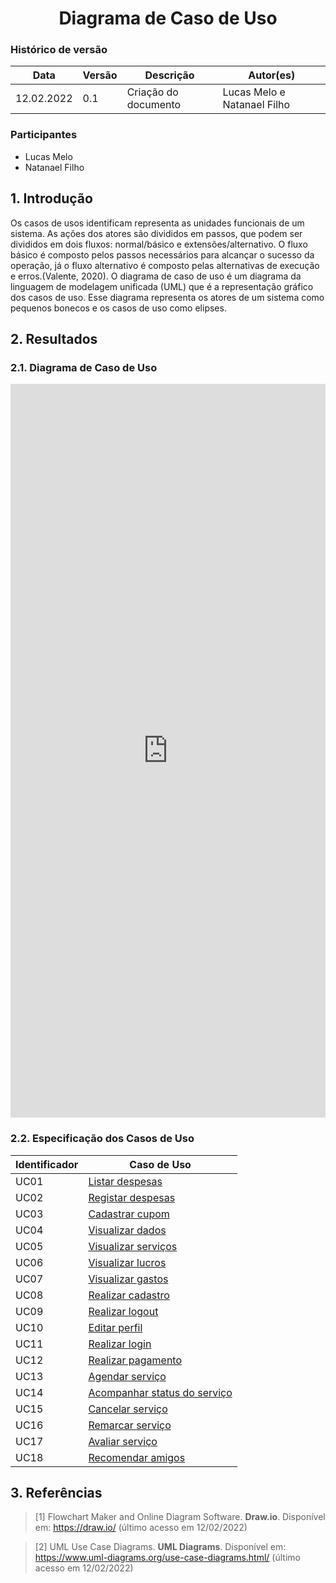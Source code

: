 # <center> Diagrama de Caso de Uso


### Histórico de versão

|Data | Versão | Descrição | Autor(es)|
| -- | -- | -- | -- |
| 12.02.2022 | 0.1 | Criação do documento | Lucas Melo e  Natanael Filho|

### Participantes

* Lucas Melo
* Natanael Filho



## 1. Introdução

Os casos de usos identificam representa as unidades funcionais de um sistema. As ações dos atores são divididos em passos, que podem ser divididos em dois fluxos: normal/básico e extensões/alternativo. O fluxo básico é composto pelos passos necessários para alcançar o sucesso da operação, já o fluxo alternativo é composto pelas alternativas de execução e erros.(Valente, 2020). O diagrama de caso de uso é um diagrama da linguagem de modelagem unificada (UML) que é a representação gráfico dos casos de uso.  Esse diagrama representa os atores de um sistema como pequenos bonecos e os casos de uso como elipses. 

## 2. Resultados

### 2.1. Diagrama de Caso de Uso

<iframe frameborder="0" style="width:100%;height:1174px;" src="https://viewer.diagrams.net/?tags=%7B%7D&highlight=0000ff&edit=_blank&layers=1&nav=1#R7Vxtk5s2EP41%2FugM78Yf75w0SXvpZHpNm3zUGR1WKhAD4mzn11cYAZbQ%2BWgwkt25zGQOFvH2PLur3dXimbtKdu9zkG0%2BkQjimWNFu5n7duY4tuXY7E8l2dcSPwhqQZyjiA%2FqBPfoB2zO5NISRbAQBlJCMEWZKFyTNIVrKshAnpOtOOyRYPGuGYhhT3C%2FBrgv%2FRtFdFNLQ9%2Fq5B8gijfNnW2LH0lAM5gLig2IyPZI5L6buaucEFpvJbsVxBV4DS71eb88c7R9sBymdMgJ%2B%2B37%2FYcfzu%2F405%2B%2FbrOnjx%2Bt7zfzIKwv8wRwyd%2BYPy3dNxDkpEwjWF3Fmrm32w2i8D4D6%2BrolpHOZBuaYLZns01%2BOZhTuHv2Qe329ZneQJJAmu%2FZkOaEkCPGVaYBcNvhH3hcthGwX3Ap4KTH7bU7XNgGh%2BY%2FwOTZL6BCcrohMUkBviMk41h8h5TuuUqDkhIVUjDq6Z%2BEE7srKfM1PPF4jWGAPIb0xDg3VAOfQwwoehIf5PwgvqRaPwEi3CH69Wj7W3WpN670jx98u%2BM3Ouzsj3Y%2Bwxyxl4Q5lxngxg6MchP2uKne%2Fp7vpiRlf25f6erG%2BUbpWmqhaziuL%2BK1HAkXP%2FUzQezO3VQRiFOF60gzQM03P0sCvX2Mn%2BchcLWajfXGFwzHvwZL8TVR72qm3r8wEzwbYcEz4dlYwhYSYUvNhAV6bDVlj%2Fm1McFq58hWq93OWA97jbWaINoaSfSoOSxYGAs57Gvwm4Fjkh1%2BXSEvDDB73tsIPbHNuNp8D6vXh80RdqOjg4rxjeghlyXyqZJisNw5qzbLBN%2BsKWGs3FYpJmJ5%2Bh14gPgzKRBFJGVDHgilJDkacINRXB2gREpVSUkxSuGqrRx0RI%2FKX10pfV3281dXkb4GUyWvyx6VX1aWN%2F8LFSXA6AfIq%2FIMiEjRt0eMUVZALVm%2F50mwhX3YbEeBWzgVbrbfA65cW%2B5codgrEIGC5gco12XG9G9yk9DKjeML3NgKldbMTaBSalvFzR0qaK3jsMhgwR7lf8WNI4VVnmlq3H5JkVFTSeY5jFFjJh0bJhXbFsEz7nP8fqFxiqCIeavN4fwzpxhNWXzycsA4kB1VcAOSSr%2B4eR%2FvwR2FaVS0wlgY8owHYGgeIhMRd8BjkXUVNh1HMU2QkqAowgeKYcGm5ofD9SqSsyotOgDh3878t6fUny%2BF8JNnbf38mNATyvessVhv7ND1xImg3huZGcpnkMfHAk6SAzb6KfomX4yFCpg%2FodnKnd0sDMdEgRRKtjUPc%2F7Ju27%2F5F6Ff%2BoHnq%2F%2BqVW%2BE%2F7JDZr5kxvM3DmLg2qizWYNW5u7clXuKhDdFS7XOTHrppZSZc827qb01paaqtG3o211bWkyxxZchWNTdRu8Ojauriccm%2Bd5Ygbunsevid7S1heHKdP3hejYYlBQ0wGYVJTyjGfXvqqaVxFnzdn%2FP2A3LZAYpWbBk%2Fp4fOPZdaAM%2F5dzETZSUqO4uZeHW381gOEWShrHi6BmYxG5%2Bn4B4PWrDcxirfm7CNV1yQzmjwgbRc2%2FPNT0JJqqCO4qVgfHrtGPIifsh9eTrZsHgTs7vXJ%2B2JuQkqU3kJOl0Z6wUFMLn%2Fn%2BhuGEGO2pDPU06V0TIbZl1G81dYpXRrqBz6SemgjRs9x1VYQY7dFfOloIMeN7jLa7LfW0ChtRWaNFRdvSnCqITdgmk4XBDI1u6R3JkJ5e6atmyKhzsi1NzdEtQ474JYPRnHs4SY5ZkjSval0nSaO%2FNxk3zfPHPKr2rTCqu6Ql7q65qTlULPHqbWru90h8WdmVRKpKZyAGCXtJs2VpNxAbpxZDO2i9yQBULcHZLgfwJoZp1OuGMgqhb0kqqPguXDOECxWEPodwBdI1czkXhaHcZL%2F0FRiqvq33J8NQ1S1c9dtwO05Avr4wDOVmeGuoIk4HonJReNHYMhOjy8JQXuK07aEtQ5Nh2P5whwhi2Grimt2I%2B0SQoNhwZ4JjD0FQZcqTTcm8uCsj6DVqyADMQLqpNZECWjIErQhekl56vjTHDJ2mJ1RLPRW5n8mdZ%2BeL7lvdufQlBNvqT1h34AnMv4MqxLR%2BQ3OMkgylm74mM72kIupVu8Q%2FLFjHVfTfcPmIMJZEw9vXVDYiKsdZpsAXf6HH9hVWIn%2BiP4AVttv9RFLdftb90JT77l8%3D"></iframe>

### 2.2. Especificação dos Casos de Uso


| Identificador | Caso de Uso                  |
|---------------|------------------------------|
| UC01          | [Listar despesas](../casosDeUso/UC01) |
| UC02          | [Registar despesas](../casosDeUso/UC02) |
| UC03          | [Cadastrar cupom](../casosDeUso/UC03) |
| UC04          | [Visualizar dados](../casosDeUso/UC04) |
| UC05          | [Visualizar serviços](../casosDeUso/UC05) |
| UC06          | [Visualizar lucros](../casosDeUso/UC06) |
| UC07          | [Visualizar gastos](../casosDeUso/UC07) |
| UC08          | [Realizar cadastro](../casosDeUso/UC08) |
| UC09          | [Realizar logout](../casosDeUso/UC09) |
| UC10          | [Editar perfil](../casosDeUso/UC10) |
| UC11          | [Realizar login](../casosDeUso/UC11) |
| UC12          | [Realizar pagamento](../casosDeUso/UC12) |
| UC13          | [Agendar serviço](../casosDeUso/UC13) |
| UC14          | [Acompanhar status do serviço](../casosDeUso/UC14) |
| UC15          | [Cancelar serviço](../casosDeUso/UC15) |
| UC16          | [Remarcar serviço](../casosDeUso/UC16) |
| UC17          | [Avaliar serviço](../casosDeUso/UC17) |
| UC18          | [Recomendar amigos](../casosDeUso/UC18) |


## 3. Referências 

> [1] Flowchart Maker and Online Diagram Software. **Draw.io**. Disponível em: <https://draw.io/> (último acesso em 12/02/2022)

> [2] UML Use Case Diagrams. **UML Diagrams**. Disponível em: <https://www.uml-diagrams.org/use-case-diagrams.html/> (último acesso em 12/02/2022)
  

